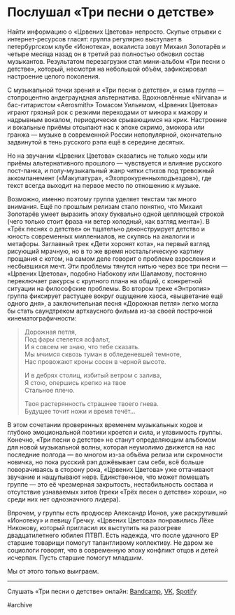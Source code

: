 
# Послушал «Три песни о детстве»

Найти информацию о «Црвених Цветова» непросто. Скупые отрывки с интернет-ресурсов гласят: группа регулярно выступает в петербургском клубе «Ионотека», вокалиста зовут Михаил Золотарёв и четыре месяца назад он в третий раз полностью обновил состав музыкантов. Результатом перезагрузки стал мини-альбом «Три песни о детстве», который, несмотря на небольшой объём, зафиксировал настроение целого поколения.

С музыкальной точки зрения и «Три песни о детстве», и сама группа — стопроцентно андеграундная альтернатива. Вдохновлённые «Nirvana» и бас-гитаристом «Aerosmith» Томасом Уильямом, «Црвених Цветова» играют грязный рок с резкими переходами от минора к мажору и надрывным вокалом, периодически срывающимся на крик. Настроение и вокальные приёмы отсылают нас к эпохе скримо, эмокора или гранжа — музыке в современной России непопулярной, окончательно задвинутой в тень русского рэпа ещё в середине десятых.

Но на звучании «Црвених Цветова» сказались не только ходы или приёмы альтернативного прошлого — чувствуется и влияние русского пост-панка, и полу-музыкальный жанр читки стихов под тревожный аккомпанемент («Макулатура», «Эхопрокуренныхподъездов»), где текст всегда выходит на первое место по отношению к музыке.

Возможно, именно поэтому группа уделяет текстам так много внимания. Ещё по прошлым релизам стало понятно, что Михаил Золотарёв умеет выразить эпоху буквально одной цепляющей строкой (чего только стоит фраза «и ветер холодный, как взгляд мента»). В «Трёх песнях о детстве» он тщательно деконструирует детство и юность современных миллениалов, не скупясь на аналогии и метафоры. Заглавный трек «Дети хоронят кота», на первый взгляд рисующий мрачную, но в то же время ностальгическую картину прощания с котом, на самом деле говорит о проблеме взросления и несбывшихся мечт. Эти проблемы тянутся нитью через все три песни — «Црвених Цветова», подобно Набокову или Шаламову, постоянно переключает ракурсы с крупного плана на общий, с конкретной ситуации на философские проблемы. Во втором треке «Энтропия» группа фиксирует растущее вокруг ощущение хаоса, «выцветание ещё одного дня», а заключительная песня «Дорожная петля» легко могла бы стать саундтреком артхаусного фильма из-за своей построчной кинематографичности:

> Дорожная петля,  
> Под фары стелется асфальт,  
> И я совсем не знаю, что тебе сказать.  
> Мы мчимся сквозь туман в обледеневшей темноте,  
> Нас провожают кроны сосен в черной высоте.
> 
> И в дебрях столиц, избитый ветром с залива,  
> Я стою, опершись крепко на твое  
> Стальное плечо.
> 
> Твоя растерянность страшнее твоего гнева.  
> Будущее точит ножи и время течёт…  
> 
В этом сочетании проверенных временем музыкальных ходов и глубоко эмоциональной поэтики кроется и сила, и уязвимость группы. Конечно, «Три песни о детстве» не станут определяющим альбомом для новой музыкальной волны, которая неумолимо движется на нас последние полгода — во многом из-за объёма релиза или скромности новичка, но пока русский рэп дожёвывает сам себя, всё больше поворачиваясь в сторону рока, «Црвених Цветова» уже оттачивают звучание и нащупывают нерв. Единственное, что может помешать группе — это её чрезмерная закрытость, нестабильность состава и отсутствие узнаваемых хитов (треки «Трёх песен о детстве» хороши, но среди них нет однозначного лидера).

Впрочем, у группы есть продюсер Александр Ионов, уже раскрутивший «Ионотеку» и певицу Гречку. «Црвених Цветова» понравились Лёхе Никонову, который пригласил их выступить на разогреве двадцатилетнего юбилея ПТВП. Есть надежда, что после удачного EP старшие товарищи помогут талантливому коллективу. Не даром же социологи говорят, что в современную эпоху конфликт отцов и детей исчерпан. Пусть старшие помогут младшим. 

Мы от этого только выиграем.

---- 

Слушать «Три песни о детстве» онлайн: [Bandcamp][1], [VK][2], [Spotify][3] 

[1]:	https://crvcv.bandcamp.com/album/--5%20
[2]:	https://vk.com/wall-98846816_13524
[3]:	https://open.spotify.com/album/6SJ4cWdezjmcMvMOzI7fLV

#archive